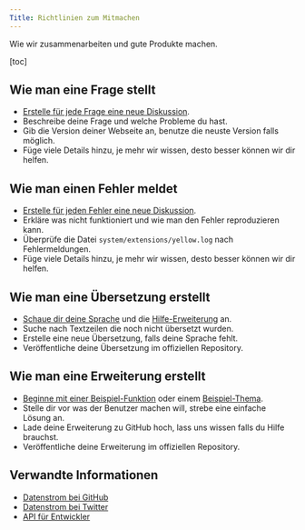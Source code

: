 ```yaml
---
Title: Richtlinien zum Mitmachen
---
```

Wie wir zusammenarbeiten und gute Produkte machen.

[toc]

## Wie man eine Frage stellt

* [Erstelle für jede Frage eine neue Diskussion](https://github.com/datenstrom/yellow/discussions).
* Beschreibe deine Frage und welche Probleme du hast.
* Gib die Version deiner Webseite an, benutze die neuste Version falls möglich.
* Füge viele Details hinzu, je mehr wir wissen, desto besser können wir dir helfen.

## Wie man einen Fehler meldet

* [Erstelle für jeden Fehler eine neue Diskussion](https://github.com/datenstrom/yellow/discussions).
* Erkläre was nicht funktioniert und wie man den Fehler reproduzieren kann.
* Überprüfe die Datei `system/extensions/yellow.log` nach Fehlermeldungen.
* Füge viele Details hinzu, je mehr wir wissen, desto besser können wir dir helfen.

## Wie man eine Übersetzung erstellt

* [Schaue dir deine Sprache](https://github.com/datenstrom/yellow-extensions/blob/master/README-de.md#sprachen) und die [Hilfe-Erweiterung](https://github.com/datenstrom/yellow-extensions/blob/master/source/help/README-de.md) an.
* Suche nach Textzeilen die noch nicht übersetzt wurden.
* Erstelle eine neue Übersetzung, falls deine Sprache fehlt.
* Veröffentliche deine Übersetzung im offiziellen Repository.

## Wie man eine Erweiterung erstellt

* [Beginne mit einer Beispiel-Funktion](https://github.com/schulle4u/yellow-extension-helloworld) oder einem [Beispiel-Thema](https://github.com/schulle4u/yellow-extension-basic).
* Stelle dir vor was der Benutzer machen will, strebe eine einfache Lösung an.
* Lade deine Erweiterung zu GitHub hoch, lass uns wissen falls du Hilfe brauchst.
* Veröffentliche deine Erweiterung im offiziellen Repository.

## Verwandte Informationen

* [Datenstrom bei GitHub](https://github.com/datenstrom)
* [Datenstrom bei Twitter](https://twitter.com/datendeveloper)
* [API für Entwickler](api-for-developers)
